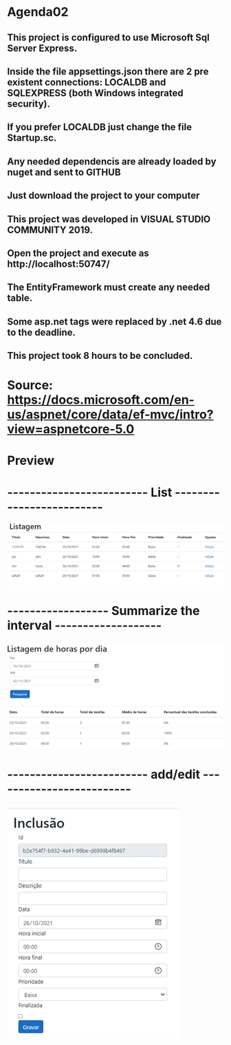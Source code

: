 # Agenda02
## This project is configured to use Microsoft Sql Server Express.
## Inside the file appsettings.json there are 2 pre existent connections: LOCALDB and SQLEXPRESS (both Windows integrated security).
## If you prefer LOCALDB just change the file Startup.sc.
## Any needed dependencis are already loaded by nuget and sent to GITHUB
## Just download the project to your computer
## This project was developed in VISUAL STUDIO COMMUNITY 2019.
## Open the project and execute as http://localhost:50747/
## The EntityFramework must create any needed table.
## Some asp.net tags were replaced by .net 4.6 due to the deadline.
## This project took 8 hours to be concluded.
# Source: https://docs.microsoft.com/en-us/aspnet/core/data/ef-mvc/intro?view=aspnetcore-5.0


# Preview
# ------------------------- List ------------------------- 
![alt text](https://github.com/lixseixas/Agenda02/blob/main/sis_listagem.png)

# ------------------ Summarize the interval ------------------- 
![alt text](https://github.com/lixseixas/Agenda02/blob/main/sis_hours.png)

#  ------------------------- add/edit  ------------------------- 
![alt text](https://github.com/lixseixas/Agenda02/blob/main/sis_include.png)

